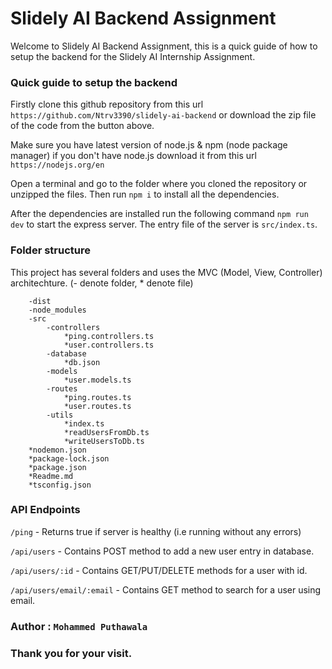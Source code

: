 
# Slidely AI Backend Assignment

Welcome to Slidely AI Backend Assignment, this is a quick guide of how to setup the backend for the Slidely AI Internship Assignment.

### Quick guide to setup the backend

Firstly clone this github repository from this url ``` https://github.com/Ntrv3390/slidely-ai-backend ``` or download the zip file of the code from the button above.

Make sure you have latest version of node.js & npm (node package manager) if you don't have node.js download it from this url ```https://nodejs.org/en```

Open a terminal and go to the folder where you cloned the repository or unzipped the files. Then run ```npm i``` to install all the dependencies.

After the dependencies are installed run the following command ```npm run dev``` to start the express server. The entry file of the server is ```src/index.ts```.

### Folder structure

This project has several folders and uses the MVC (Model, View, Controller) architechture. (- denote folder, * denote file)
```
    -dist
    -node_modules
    -src
        -controllers
            *ping.controllers.ts
            *user.controllers.ts
        -database
            *db.json
        -models
            *user.models.ts
        -routes
            *ping.routes.ts
            *user.routes.ts
        -utils
            *index.ts
            *readUsersFromDb.ts
            *writeUsersToDb.ts
    *nodemon.json
    *package-lock.json
    *package.json
    *Readme.md 
    *tsconfig.json
```

### API Endpoints

```/ping``` - Returns true if server is healthy (i.e running without any errors)

```/api/users``` - Contains POST method to add a new user entry in database.

```/api/users/:id``` - Contains GET/PUT/DELETE methods for a user with id.

```/api/users/email/:email``` - Contains GET method to search for a user using email.

### Author : ```Mohammed Puthawala```

### Thank you for your visit.


